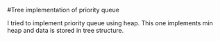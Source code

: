 #Tree implementation of priority queue

I tried to implement priority queue using heap. 
This one implements min heap and data is stored in tree structure.

